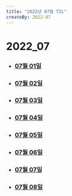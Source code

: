 ```yaml
---
title: "2022년 07월 TIL"
createBy: 2022-07
---
```


# 2022_07
- ### [07월 01일](/sdhs/2207/220701.md)
- ### [07월 02일](/sdhs/2207/220702.md)
- ### [07월 03일](/sdhs/2207/220703.md)
- ### [07월 04일](/sdhs/2207/220704.md)
- ### [07월 05일](/sdhs/2207/220705.md)
- ### [07월 06일](/sdhs/2207/220706.md)
- ### [07월 07일](/sdhs/2207/220707.md)
- ### [07월 08일](/sdhs/2207/220708.md)

